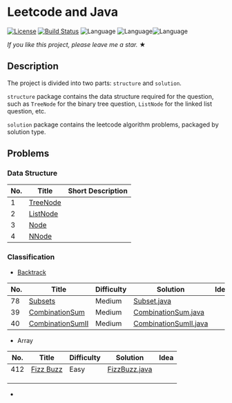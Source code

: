 # Leetcode and Java

[![License](https://img.shields.io/badge/license-Apache_2.0-blue.svg)](LICENSE.md) [![Build Status](https://travis-ci.org/fishercoder1534/Leetcode.svg?branch=master)](https://travis-ci.org/fishercoder1534/Leetcode) ![Language](https://img.shields.io/badge/language-Java-blue.svg) ![Language](https://img.shields.io/badge/Leetcode-blue.svg)![Language](https://img.shields.io/badge/Algorithm-blue.svg)

_If you like this project, please leave me a star._ &#9733;

## Description
The project is divided into two parts: `structure` and `solution`.

`structure` package contains the data structure required for the question, such as `TreeNode` for the binary tree question, `ListNode` for the linked list question, etc.

`solution` package contains the leetcode algorithm problems, packaged by solution type.



## Problems

### Data Structure

| No.  | Title                                            | Short Description |
| ---- | ------------------------------------------------ | ----------------- |
| 1    | [TreeNode](src/leetcode/structure/TreeNode.java) |                   |
| 2    | [ListNode](src/leetcode/structure/ListNode.java) |                   |
| 3    | [Node](src/leetcode/structure/Node.java)         |                   |
| 4    | [NNode](src/leetcode/structure/NNode.java)       |                   |





### Classification

- [Backtrack](/src/leetcode/solution/ListNode.java)

| No.  | Title   | Difficulty | Solution                                                   | Idea |
| ---- | ------- | ---------- | ---------------------------------------------------------- | ---- |
| 78   | [Subsets](https://leetcode.com/problems/subsets/) | Medium     | [Subset.java](src/leetcode/solution/backtrack/Subset.java) |      |
| 39   | [CombinationSum](https://leetcode.com/problems/combination-sum/) | Medium     | [CombinationSum.java](src/leetcode/solution/backtrack/CombinationSum.java) |      |
| 40   | [CombinationSumII](https://leetcode.com/problems/combination-sum-II/) | Medium     | [CombinationSumII.java](src/leetcode/solution/backtrack/CombinationSumII.java) |      |

- Array

| No.  | Title                                                 | Difficulty | Solution                                                   | Idea |
| ---- | ----------------------------------------------------- | ---------- | ---------------------------------------------------------- | ---- |
| 412  | [Fizz Buzz](https://leetcode.com/problems/fizz-buzz/) | Easy       | [FizzBuzz.java](src/leetcode/solution/array/FizzBuzz.java) |      |
|      |                                                       |            |                                                            |      |
|      |                                                       |            |                                                            |      |
|      |                                                       |            |                                                            |      |

- 
